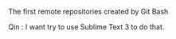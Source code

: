 The first remote repositories created by Git Bash

Qin : I want try to use Sublime Text 3 to do that.
